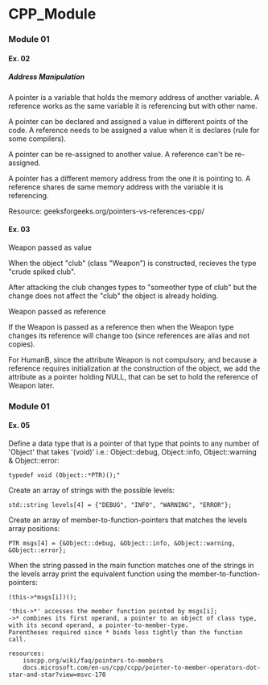 # CPP_Module

### Module 01
#### Ex. 02

##### Address Manipulation

A pointer is a variable that holds the memory address of another variable.
A reference works as the same variable it is referencing but with other name. 

A pointer can be declared and assigned a value in different points of the code.
A reference needs to be assigned a value when it is declares (rule for some compilers).

A pointer can be re-assigned to another value.
A reference can't be re-assigned.

A pointer has a different memory address from the one it is pointing to.
A reference shares de same memory address with the variable it is referencing.

Resource:
geeksforgeeks.org/pointers-vs-references-cpp/

#### Ex. 03

Weapon passed as value

When the object "club" (class "Weapon") is constructed, recieves the type "crude spiked club".

After attacking the club changes types to "someother type of club" but the change does not affect the "club" the object is already holding. 

Weapon passed as reference

If the Weapon is passed as a reference then when the Weapon type changes its reference will change too (since references are alias and not copies).

For HumanB, since the attribute Weapon is not compulsory, and because a reference requires initialization at the construction of the object, we add the attribute as a pointer holding NULL, that can be set to hold the reference of Weapon later. 


### Module 01
#### Ex. 05

Define a data type that is a pointer of that type that points to any number of 'Object'
that takes '(void)' i.e.: Object::debug, Object::info, Object::warning & Object::error:
	
```typedef void (Object::*PTR)();"```
	 

Create an array of strings with the possible levels:

```std::string levels[4] = {"DEBUG", "INFO", "WARNING", "ERROR"};```


Create an array of member-to-function-pointers that matches the levels array positions:

```PTR msgs[4] = {&Object::debug, &Object::info, &Object::warning, &Object::error};```

When the string passed in the main function matches one of the strings in the levels array
print the equivalent function using the member-to-function-pointers:

```(this->*msgs[i])(); ```

	'this->*' accesses the member function pointed by msgs[i];
	->* combines its first operand, a pointer to an object of class type,
	with its second operand, a pointer-to-member-type.
	Parentheses required since * binds less tightly than the function call.

	resources:
		isocpp.org/wiki/faq/pointers-to-members
		docs.microsoft.com/en-us/cpp/ccpp/pointer-to-member-operators-dot-star-and-star?view=msvc-170 

